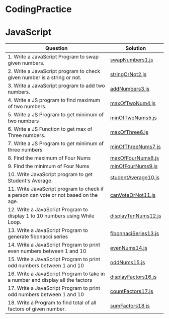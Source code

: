 # CodingPractice

# JavaScript

| Question      | Solution |
| ----------- | ----------- |
| 1. Write a JavaScript Program to swap given numbers. | [swapNumbers1.js](JavaScript/swapNumbers1.js) |
| 2. Write a JavaScript program to check given number is a string or not.| [stringOrNot2.js](JavaScript/stringOrNot2.js) |
| 3. Write a JavaScript program to add two numbers.   | [addNumbers3.js](JavaScript/addNumbers3.js) |
| 4. Write a JS program to find maximum of two numbers.   | [maxOfTwoNum4.js](JavaScript/maxOfTwoNum4.js) |
| 5. Write a JS Program to get minimum of two numbers   | [minOfTwoNums5.js](JavaScript/minOfTwoNums5.js) |
| 6. Write a JS Function to get max of Three numbers.   | [maxOfThree6.js](JavaScript/maxOfThree6.js) |
| 7. Write a JS Program to get minimum of three numbers   | [minOfThreeNums7.js](JavaScript/minOfThreeNums7.js) |
| 8. Find the maximum of Four Nums   | [maxOfFourNums8.js](JavaScript/maxOfFourNums8.js) |
| 9. Find the minimum of Four Nums   | [minOfFourNums9.js](JavaScript/minOfFourNums9.js) |
| 10. Write JavaScript program to get Student's Average.   | [studentAverage10.js](JavaScript/studentAverage10.js)|
| 11. Write JavaScript program to check if a person can vote or not based on the age.| [canVoteOrNot11.js](JavaScript/canVoteOrNot11.js)|
| 12. Write a JavaScript Program to display 1 to 10 numbers using While Loop.| [displayTenNums12.js](JavaScript/displayTenNums12.js)|
| 13. Write a JavaScript Program to generate fibonacci series| [fibonnaciSeries13.js](JavaScript/fibonnaciSeries13.js)|
| 14. Write a JavaScript Program to print even numbers between 1 and 10| [evenNums14.js](JavaScript/evenNums14.js)|
| 15. Write a JavaScript Program to print odd numbers between 1 and 10| [oddNums15.js](JavaScript/oddNums15.js)|
| 16. Write a JavaScript Program to take in a number and display all the factors| [displayFactors16.js](JavaScript/displayFactors16.js)|
| 17. Write a JavaScript Program to print odd numbers between 1 and 10| [countFactors17.js](JavaScript/countFactors17.js)|
| 18. Write a Program to find total of all factors of given number.| [sumFactors18.js](JavaScript/sumFactors18.js)|
